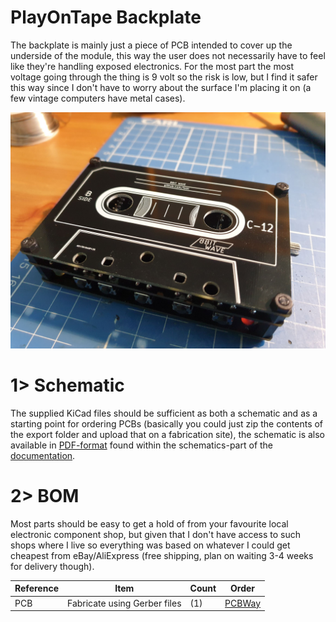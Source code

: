 # PlayOnTape Backplate

The backplate is mainly just a piece of PCB intended to cover up the underside of the module, this way the user does not necessarily have to feel like they're handling exposed electronics. For the most part the most voltage going through the thing is 9 volt so the risk is low, but I find it safer this way since I don't have to worry about the surface I'm placing it on (a few vintage computers have metal cases).

![Backplate](https://github.com/tebl/8BIT-Wave/raw/master/gallery/build_backplate_001.jpg)

# 1> Schematic
The supplied KiCad files should be sufficient as both a schematic and as a  starting point for ordering PCBs (basically you could just zip the contents of the export folder and upload that on a fabrication site), the schematic is also available in [PDF-format](https://github.com/tebl/8BIT-Wave/tree/master/documentation/schematic) found within the schematics-part of the [documentation](https://github.com/tebl/8BIT-Wave/tree/master/documentation).

# 2> BOM
Most parts should be easy to get a hold of from your favourite local electronic component shop, but given that I don't have access to such shops where I live so everything was based on whatever I could get cheapest from eBay/AliExpress (free shipping, plan on waiting 3-4 weeks for delivery though).

| Reference    | Item                                  | Count | Order |
| ------------ | ------------------------------------- | ----- | ----- |
| PCB          | Fabricate using Gerber files          |    (1)| [PCBWay](https://www.pcbway.com/project/shareproject/C64_PlayOnTape_Backplate_04d028fa.html)
